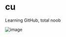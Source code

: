 # cu

Learning GitHub, total noob

![image](https://media2.giphy.com/media/v1.Y2lkPTc5MGI3NjExOXdqN252aWZqMG5sdXluNjJndWFkbmpvaXh6M2swb2JiMjV5MjNwdyZlcD12MV9pbnRlcm5hbF9naWZfYnlfaWQmY3Q9Zw/4KkSbPnZ5Skec/giphy.webp)
